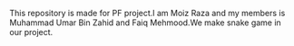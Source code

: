 This repository is made for PF project.I am Moiz Raza and my members is Muhammad Umar Bin Zahid and Faiq Mehmood.We make snake game in our project.
